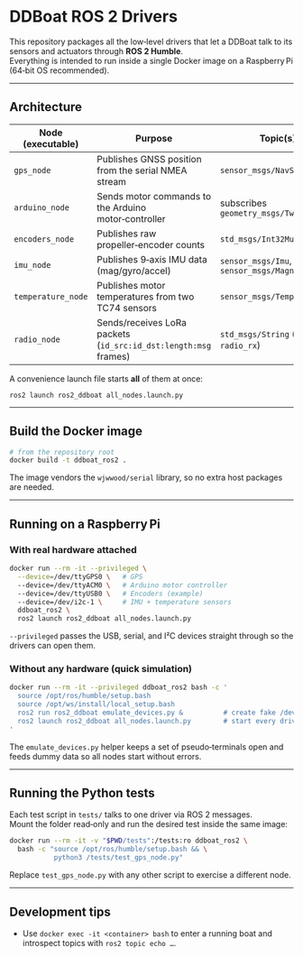 # DDBoat ROS 2 Drivers

This repository packages all the low‑level drivers that let a DDBoat talk to its
sensors and actuators through **ROS 2 Humble**.  
Everything is intended to run inside a single Docker image on a Raspberry Pi
(64‑bit OS recommended).

---

## Architecture

| Node (executable) | Purpose | Topic(s) |
|-------------------|---------|----------|
| `gps_node`        | Publishes GNSS position from the serial NMEA stream | `sensor_msgs/NavSatFix` |
| `arduino_node`    | Sends motor commands to the Arduino motor‑controller | subscribes `geometry_msgs/Twist` |
| `encoders_node`   | Publishes raw propeller‑encoder counts | `std_msgs/Int32MultiArray` |
| `imu_node`        | Publishes 9‑axis IMU data (mag/gyro/accel) | `sensor_msgs/Imu`, `sensor_msgs/MagneticField` |
| `temperature_node`| Publishes motor temperatures from two TC74 sensors | `sensor_msgs/Temperature` |
| `radio_node`      | Sends/receives LoRa packets (`id_src:id_dst:length:msg` frames) | `std_msgs/String` (`radio_tx`, `radio_rx`) |

A convenience launch file starts **all** of them at once:

```
ros2 launch ros2_ddboat all_nodes.launch.py
```

---

## Build the Docker image

```bash
# from the repository root
docker build -t ddboat_ros2 .
```

The image vendors the `wjwwood/serial` library, so no extra host packages are
needed.

---

## Running on a Raspberry Pi

### With real hardware attached

```bash
docker run --rm -it --privileged \
  --device=/dev/ttyGPS0 \   # GPS
  --device=/dev/ttyACM0 \   # Arduino motor controller
  --device=/dev/ttyUSB0 \   # Encoders (example)
  --device=/dev/i2c-1 \     # IMU + temperature sensors
  ddboat_ros2 \
  ros2 launch ros2_ddboat all_nodes.launch.py
```

`--privileged` passes the USB, serial, and I²C devices straight through so the
drivers can open them.

### Without any hardware (quick simulation)

```bash
docker run --rm -it --privileged ddboat_ros2 bash -c '
  source /opt/ros/humble/setup.bash
  source /opt/ws/install/local_setup.bash
  ros2 run ros2_ddboat emulate_devices.py &          # create fake /dev/tty* ports
  ros2 launch ros2_ddboat all_nodes.launch.py        # start every driver
'
```

The `emulate_devices.py` helper keeps a set of pseudo‑terminals open and feeds
dummy data so all nodes start without errors.

---

## Running the Python tests

Each test script in `tests/` talks to one driver via ROS 2 messages.  
Mount the folder read‑only and run the desired test inside the same image:

```bash
docker run --rm -it -v "$PWD/tests":/tests:ro ddboat_ros2 \
  bash -c "source /opt/ros/humble/setup.bash && \
           python3 /tests/test_gps_node.py"
```

Replace `test_gps_node.py` with any other script to exercise a different node.

---

## Development tips

* Use `docker exec -it <container> bash` to enter a running boat and introspect
  topics with `ros2 topic echo …`.

